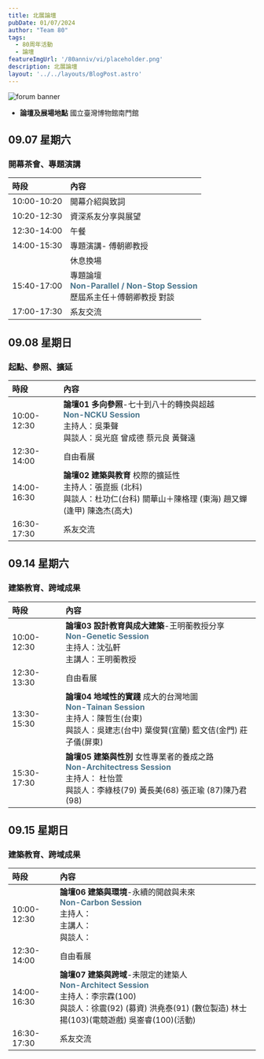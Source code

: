 ```yaml
---
title: 北展論壇
pubDate: 01/07/2024
author: "Team 80"
tags:
  - 80周年活動
  - 論壇
featureImgUrl: '/80anniv/vi/placeholder.png'
description: 北展論壇
layout: '../../layouts/BlogPost.astro'
---
```


![forum banner](/80anniv/events/banner-forum.png)


- **論壇及展場地點**  國立臺灣博物館南門館

## 09.07 星期六
### 開幕茶會、專題演講

|時段|內容|
| :- | :- |
|10:00-10:20|開幕介紹與致詞|
|10:20-12:30|資深系友分享與展望|
|12:30-14:00|午餐|
|14:00-15:30|專題演講- 傅朝卿教授|
||休息換場|
|15:40-17:00|專題論壇<br><strong style="color: rgb(74, 117, 140);">Non-Parallel / Non-Stop Session</strong><br>歷屆系主任＋傅朝卿教授 對談|
|17:00-17:30 |系友交流|


## 09.08 星期日
### 起點、參照、擴延


|時段| 內容                                                                                                                                    |
| :- |:--------------------------------------------------------------------------------------------------------------------------------------|
|10:00-12:30| **論壇01  多向參照**-七十到八十的轉換與超越<br> <strong style="color: rgb(74, 117, 140);">Non-NCKU Session</strong> <br>主持人：吳秉聲<br>與談人：吳光庭 曾成德 蔡元良 黃聲遠 |
|12:30-14:00| 自由看展                                                                                                                                  |
|14:00-16:30| **論壇02  建築與教育** 校際的擴延性<br>主持人：張崑振 (北科)<br>與談人：杜功仁(台科) 關華山＋陳格理 (東海) 趙又蟬 (逢甲) 陳逸杰(高大)                                                  |
|16:30-17:30| 系友交流                                                                                                                                  |


## 09.14 星期六
### 建築教育、跨域成果

|時段| 內容                                                                                                     |
| :- |:-------------------------------------------------------------------------------------------------------|
|10:00-12:30| **論壇03  設計教育與成大建築**-王明蘅教授分享<br><strong style="color: rgb(74, 117, 140);">Non-Genetic Session</strong><br>主持人：沈弘軒<br>主講人：王明蘅教授|
|12:30-13:30| 自由看展                                                                                                   |
|13:30-15:30| **論壇04 地域性的實踐** 成大的台灣地圖<br><strong style="color: rgb(74, 117, 140);">Non-Tainan Session</strong><br>主持人：陳哲生(台東)<br>與談人：吳建志(台中) 葉俊賢(宜蘭) 藍文佶(金門) 莊子儀(屏東)|
|15:30-17:30| **論壇05 建築與性別** 女性專業者的養成之路<br><strong style="color: rgb(74, 117, 140);">Non-Architectress Session</strong><br>主持人： 杜怡萱<br>與談人：李綠枝(79) 黃長美(68) 張正瑜 (87)陳乃君 (98)                          |


## 09.15 星期日
### 建築教育、跨域成果

|時段| 內容                                                                                                                                 |
| :- |:-----------------------------------------------------------------------------------------------------------------------------------|
|10:00-12:30| **論壇06  建築與環境**-永續的開啟與未來<br><strong style="color: rgb(74, 117, 140);">Non-Carbon Session</strong><br>主持人：<br>主講人：<br>與談人：                                                         |
|12:30-14:00| 自由看展                                                                                                                               |
|14:00-16:30| **論壇07  建築與跨域**-未限定的建築人<br><strong style="color: rgb(74, 117, 140);">Non-Architect Session</strong><br>主持人：李宗霖(100)<br>與談人：徐震(92) (募資) 洪堯泰(91) (數位製造) 林⼠揚(103)(電競遊戲) 吳崟睿(100)(活動) |
|16:30-17:30| 系友交流                                                                                                                               |
